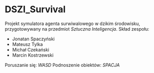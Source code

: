 # DSZI_Survival

Projekt symulatora agenta surwiwalowego w dzikim środowisku, przygotowywany na przedmiot *Sztuczna Inteligencja*.
Skład zespołu:
- Jonatan Spaczyński
- Mateusz Tylka
- Michał Czekański
- Marcin Kostrzewski

Poruszanie się: *WASD*
Podnoszenie obiektów: *SPACJA*